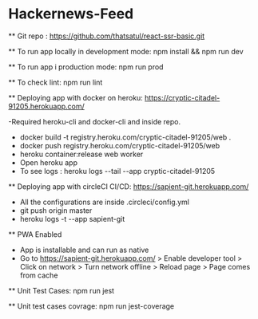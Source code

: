 # Hackernews-Feed
** Git repo : https://github.com/thatsatul/react-ssr-basic.git

** To run app locally in development mode: npm install && npm run dev

** To run app i production mode: npm run prod

** To check lint: npm run lint

** Deploying app with docker on heroku: https://cryptic-citadel-91205.herokuapp.com/

-Required heroku-cli and docker-cli and inside repo.
- docker build -t registry.heroku.com/cryptic-citadel-91205/web .
- docker push registry.heroku.com/cryptic-citadel-91205/web
- heroku container:release web worker
- Open heroku app
- To see logs : heroku logs --tail --app cryptic-citadel-91205

** Deploying app with circleCI CI/CD: https://sapient-git.herokuapp.com/

- All the configurations are inside .circleci/config.yml
- git push origin master
- heroku logs -t --app sapient-git


** PWA Enabled

- App is installable and can run as native
- Go to https://sapient-git.herokuapp.com/ > Enable developer tool > Click on network > Turn network offline > Reload page > Page comes from cache

** Unit Test Cases: npm run jest

** Unit test cases covrage: npm run jest-coverage

